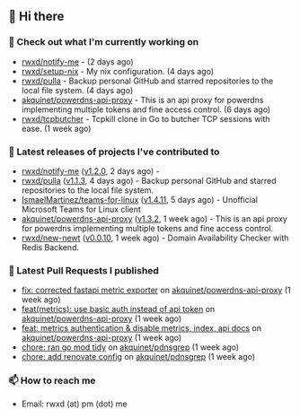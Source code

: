 ## 👋 Hi there

### 👷 Check out what I'm currently working on


- [rwxd/notify-me](https://github.com/rwxd/notify-me) -  (2 days ago)
- [rwxd/setup-nix](https://github.com/rwxd/setup-nix) - My nix configuration. (4 days ago)
- [rwxd/pulla](https://github.com/rwxd/pulla) - Backup personal GitHub and starred repositories to the local file system. (4 days ago)
- [akquinet/powerdns-api-proxy](https://github.com/akquinet/powerdns-api-proxy) - This is an api proxy for powerdns implementing multiple tokens and fine access control. (6 days ago)
- [rwxd/tcpbutcher](https://github.com/rwxd/tcpbutcher) - Tcpkill clone in Go to butcher TCP sessions with ease. (1 week ago)

### 🔭 Latest releases of projects I've contributed to


- [rwxd/notify-me](https://github.com/rwxd/notify-me) ([v1.2.0](https://github.com/rwxd/notify-me/releases/tag/v1.2.0), 2 days ago) - 
- [rwxd/pulla](https://github.com/rwxd/pulla) ([v1.1.3](https://github.com/rwxd/pulla/releases/tag/v1.1.3), 4 days ago) - Backup personal GitHub and starred repositories to the local file system.
- [IsmaelMartinez/teams-for-linux](https://github.com/IsmaelMartinez/teams-for-linux) ([v1.4.11](https://github.com/IsmaelMartinez/teams-for-linux/releases/tag/v1.4.11), 5 days ago) - Unofficial Microsoft Teams for Linux client
- [akquinet/powerdns-api-proxy](https://github.com/akquinet/powerdns-api-proxy) ([v1.3.2](https://github.com/akquinet/powerdns-api-proxy/releases/tag/v1.3.2), 1 week ago) - This is an api proxy for powerdns implementing multiple tokens and fine access control.
- [rwxd/new-newt](https://github.com/rwxd/new-newt) ([v0.0.10](https://github.com/rwxd/new-newt/releases/tag/v0.0.10), 1 week ago) - Domain Availability Checker with Redis Backend.

### 🔨 Latest Pull Requests I published


- [fix: corrected fastapi metric exporter](https://github.com/akquinet/powerdns-api-proxy/pull/37) on [akquinet/powerdns-api-proxy](https://github.com/akquinet/powerdns-api-proxy) (1 week ago)
- [feat(metrics): use basic auth instead of api token](https://github.com/akquinet/powerdns-api-proxy/pull/36) on [akquinet/powerdns-api-proxy](https://github.com/akquinet/powerdns-api-proxy) (1 week ago)
- [feat: metrics authentication &amp; disable metrics, index, api docs](https://github.com/akquinet/powerdns-api-proxy/pull/34) on [akquinet/powerdns-api-proxy](https://github.com/akquinet/powerdns-api-proxy) (1 week ago)
- [chore: ran go mod tidy](https://github.com/akquinet/pdnsgrep/pull/11) on [akquinet/pdnsgrep](https://github.com/akquinet/pdnsgrep) (1 week ago)
- [chore: add renovate config](https://github.com/akquinet/pdnsgrep/pull/4) on [akquinet/pdnsgrep](https://github.com/akquinet/pdnsgrep) (1 week ago)

### 📫 How to reach me

- Email: rwxd (at) pm (dot) me
